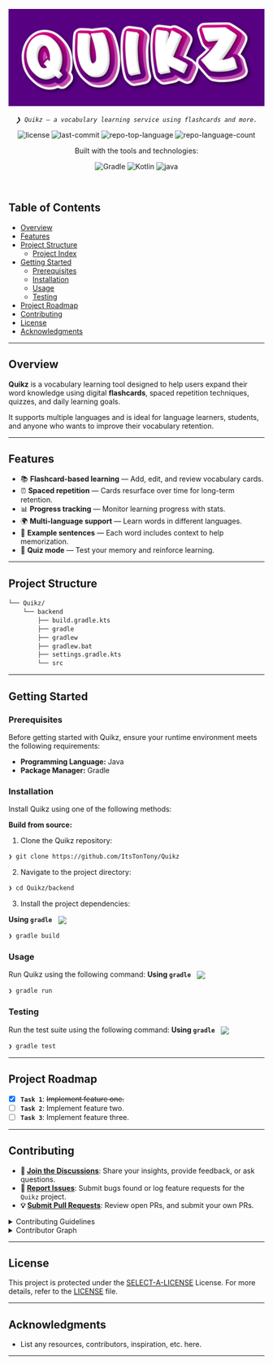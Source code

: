 <p align="center">
	<img src="./assets/quikz_logo.png" alt="quikz-banner" width="800">
</p>
<p align="center">
	<em><code>❯ Quikz — a vocabulary learning service using flashcards and more.</code></em>
</p>
<p align="center">
	<img src="https://img.shields.io/github/license/ItsTonTony/Quikz?style=for-the-badge&logo=opensourceinitiative&logoColor=white&color=be7ae6" alt="license">
	<img src="https://img.shields.io/github/last-commit/ItsTonTony/Quikz?style=for-the-badge&logo=git&logoColor=white&color=be7ae6" alt="last-commit">
	<img src="https://img.shields.io/github/languages/top/ItsTonTony/Quikz?style=for-the-badge&color=be7ae6" alt="repo-top-language">
	<img src="https://img.shields.io/github/languages/count/ItsTonTony/Quikz?style=for-the-badge&color=be7ae6" alt="repo-language-count">
</p>
<p align="center">Built with the tools and technologies:</p>
<p align="center">
	<img src="https://img.shields.io/badge/Gradle-02303A.svg?style=for-the-badge&logo=Gradle&logoColor=white" alt="Gradle">
	<img src="https://img.shields.io/badge/Kotlin-7F52FF.svg?style=for-the-badge&logo=Kotlin&logoColor=white" alt="Kotlin">
	<img src="https://img.shields.io/badge/java-%23ED8B00.svg?style=for-the-badge&logo=openjdk&logoColor=white" alt="java">
</p>
<br>

##  Table of Contents

- [ Overview](#-overview)
- [ Features](#-features)
- [ Project Structure](#-project-structure)
  - [ Project Index](#-project-index)
- [ Getting Started](#-getting-started)
  - [ Prerequisites](#-prerequisites)
  - [ Installation](#-installation)
  - [ Usage](#-usage)
  - [ Testing](#-testing)
- [ Project Roadmap](#-project-roadmap)
- [ Contributing](#-contributing)
- [ License](#-license)
- [ Acknowledgments](#-acknowledgments)

---

##  Overview

**Quikz** is a vocabulary learning tool designed to help users expand their word knowledge using digital **flashcards**, spaced repetition techniques, quizzes, and daily learning goals.

It supports multiple languages and is ideal for language learners, students, and anyone who wants to improve their vocabulary retention.

---

##  Features

- 📚 **Flashcard-based learning** — Add, edit, and review vocabulary cards.
- ⏰ **Spaced repetition** — Cards resurface over time for long-term retention.
- 📊 **Progress tracking** — Monitor learning progress with stats.
- 🌍 **Multi-language support** — Learn words in different languages.
- 💬 **Example sentences** — Each word includes context to help memorization.
- 🧠 **Quiz mode** — Test your memory and reinforce learning.

---

##  Project Structure

```sh
└── Quikz/
    └── backend
        ├── build.gradle.kts
        ├── gradle
        ├── gradlew
        ├── gradlew.bat
        ├── settings.gradle.kts
        └── src
```

---
##  Getting Started

###  Prerequisites

Before getting started with Quikz, ensure your runtime environment meets the following requirements:

- **Programming Language:** Java
- **Package Manager:** Gradle


###  Installation

Install Quikz using one of the following methods:

**Build from source:**

1. Clone the Quikz repository:
```sh
❯ git clone https://github.com/ItsTonTony/Quikz
```

2. Navigate to the project directory:
```sh
❯ cd Quikz/backend
```

3. Install the project dependencies:


**Using `gradle`** &nbsp; [<img align="center" src="https://img.shields.io/badge/Gradle-02303A.svg?style={badge_style}&logo=gradle&logoColor=white" />](https://gradle.org/)

```sh
❯ gradle build
```




###  Usage
Run Quikz using the following command:
**Using `gradle`** &nbsp; [<img align="center" src="https://img.shields.io/badge/Gradle-02303A.svg?style={badge_style}&logo=gradle&logoColor=white" />](https://gradle.org/)

```sh
❯ gradle run
```


###  Testing
Run the test suite using the following command:
**Using `gradle`** &nbsp; [<img align="center" src="https://img.shields.io/badge/Gradle-02303A.svg?style={badge_style}&logo=gradle&logoColor=white" />](https://gradle.org/)

```sh
❯ gradle test
```


---
##  Project Roadmap

- [X] **`Task 1`**: <strike>Implement feature one.</strike>
- [ ] **`Task 2`**: Implement feature two.
- [ ] **`Task 3`**: Implement feature three.

---

##  Contributing

- **💬 [Join the Discussions](https://github.com/ItsTonTony/Quikz/discussions)**: Share your insights, provide feedback, or ask questions.
- **🐛 [Report Issues](https://github.com/ItsTonTony/Quikz/issues)**: Submit bugs found or log feature requests for the `Quikz` project.
- **💡 [Submit Pull Requests](https://github.com/ItsTonTony/Quikz/blob/main/CONTRIBUTING.md)**: Review open PRs, and submit your own PRs.

<details closed>
<summary>Contributing Guidelines</summary>

1. **Fork the Repository**: Start by forking the project repository to your github account.
2. **Clone Locally**: Clone the forked repository to your local machine using a git client.
   ```sh
   git clone https://github.com/ItsTonTony/Quikz
   ```
3. **Create a New Branch**: Always work on a new branch, giving it a descriptive name.
   ```sh
   git checkout -b new-feature-x
   ```
4. **Make Your Changes**: Develop and test your changes locally.
5. **Commit Your Changes**: Commit with a clear message describing your updates.
   ```sh
   git commit -m 'Implemented new feature x.'
   ```
6. **Push to github**: Push the changes to your forked repository.
   ```sh
   git push origin new-feature-x
   ```
7. **Submit a Pull Request**: Create a PR against the original project repository. Clearly describe the changes and their motivations.
8. **Review**: Once your PR is reviewed and approved, it will be merged into the main branch. Congratulations on your contribution!
</details>

<details closed>
<summary>Contributor Graph</summary>
<br>
<p align="left">
   <a href="https://github.com{/ItsTonTony/Quikz/}graphs/contributors">
      <img src="https://contrib.rocks/image?repo=ItsTonTony/Quikz">
   </a>
</p>
</details>

---

##  License

This project is protected under the [SELECT-A-LICENSE](https://choosealicense.com/licenses) License. For more details, refer to the [LICENSE](https://choosealicense.com/licenses/) file.

---

##  Acknowledgments

- List any resources, contributors, inspiration, etc. here.

---
